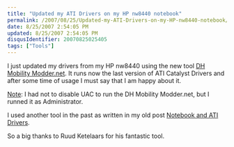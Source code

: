 ```yaml
---
title: "Updated my ATI Drivers on my HP nw8440 notebook"
permalink: /2007/08/25/Updated-my-ATI-Drivers-on-my-HP-nw8440-notebook/
date: 8/25/2007 2:54:05 PM
updated: 8/25/2007 2:54:05 PM
disqusIdentifier: 20070825025405
tags: ["Tools"]
---
```

I just updated my drivers from my HP nw8440 using the new tool [DH Mobility Modder.net](http://www.driverheaven.net/modtool/). It runs now the last version of ATI Catalyst Drivers and after some time of usage I must say that I am happy about it.

<u>Note</u>: I had not to disable UAC to run the DH Mobility Modder.net, but I runned it as Administrator.
<!-- more -->

I used another tool in the past as written in my old post [Notebook and ATI Drivers](http://weblogs.asp.net/lkempe/archive/2006/11/05/Notebook-and-ATI-Drivers.aspx).

So a big thanks to Ruud Ketelaars for his fantastic tool.
